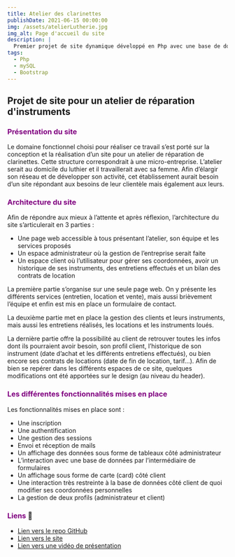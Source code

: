 ```yaml
---
title: Atelier des clarinettes
publishDate: 2021-06-15 00:00:00
img: /assets/atelierLutherie.jpg
img_alt: Page d'accueil du site
description: |
  Premier projet de site dynamique développé en Php avec une base de données mySQL.
tags:
  - Php
  - mySQL
  - Bootstrap
---
```



## Projet de site pour un atelier de réparation d'instruments

### <font color="purple">Présentation du site</font>
Le domaine fonctionnel choisi pour réaliser ce travail s’est porté sur la conception et la réalisation d’un site pour un atelier de réparation de clarinettes. Cette structure correspondrait à une micro-entreprise. L’atelier serait au domicile du luthier et il travaillerait avec sa femme. Afin d’élargir son réseau et de développer son activité, cet établissement aurait besoin d’un site répondant aux besoins de leur clientèle mais également aux leurs.

### <font color="purple">Architecture du site</font>
Afin de répondre aux mieux à l’attente et après réflexion, l’architecture du site s’articulerait en 3 parties :
   - Une page web accessible à tous présentant l’atelier, son équipe et les services proposés
   - Un espace administrateur où la gestion de l’entreprise serait faite
   - Un espace client où l’utilisateur pour gérer ses coordonnées, avoir un historique de ses instruments, des entretiens effectués et un bilan des contrats de location

   La première partie s’organise sur une seule page web. On y présente les différents services (entretien, location et vente), mais aussi brièvement l’équipe et enfin est mis en place un formulaire de contact.</br>
   
   La deuxième partie met en place la gestion des clients et leurs instruments, mais aussi les entretiens réalisés, les locations et les instruments loués.</br>
   
   La dernière partie offre la possibilité au client de retrouver toutes les infos dont ils pourraient avoir besoin, son profil client, l’historique de son instrument (date d’achat et les différents entretiens effectués), ou bien encore ses contrats de locations (date de fin de location, tarif…). Afin de bien se repérer dans les différents espaces de ce site, quelques modifications ont été apportées sur le design (au niveau du header).

### <font color="purple">Les différentes fonctionnalités mises en place</font>
Les fonctionnalités mises en place sont :
   - Une inscription
   - Une authentification
   - Une gestion des sessions
   - Envoi et réception de mails
   - Un affichage des données sous forme de tableaux côté administrateur
   - L’interaction avec une base de données par l’intermédiaire de formulaires
   - Un affichage sous forme de carte (card) côté client
   - Une interaction très restreinte à la base de données côté client de quoi modifier ses coordonnées personnelles
   - La gestion de deux profils (administrateur et client)

### <font color="purple">Liens</font> 🔗
- [Lien vers le repo GitHub](https://github.com/N-BLET/Site_ADC/)
- [Lien vers le site](https://site-adc.nicolasblet.fr)
- [Lien vers une vidéo de présentation]()
